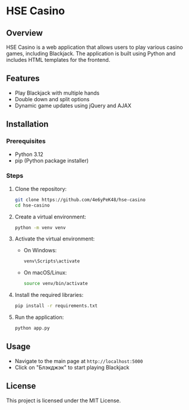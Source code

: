# HSE Casino

## Overview
HSE Casino is a web application that allows users to play various casino games, including Blackjack. The application is built using Python and includes HTML templates for the frontend.

## Features
- Play Blackjack with multiple hands
- Double down and split options
- Dynamic game updates using jQuery and AJAX

## Installation

### Prerequisites
- Python 3.12
- pip (Python package installer)

### Steps
1. Clone the repository:
    ```sh
    git clone https://github.com/4e6yPeK48/hse-casino
    cd hse-casino
    ```

2. Create a virtual environment:
    ```sh
    python -m venv venv
    ```

3. Activate the virtual environment:
    - On Windows:
        ```sh
        venv\Scripts\activate
        ```
    - On macOS/Linux:
        ```sh
        source venv/bin/activate
        ```

4. Install the required libraries:
    ```sh
    pip install -r requirements.txt
    ```

5. Run the application:
    ```sh
    python app.py
    ```

## Usage
- Navigate to the main page at `http://localhost:5000`
- Click on "Блэкджэк" to start playing Blackjack

## License
This project is licensed under the MIT License.